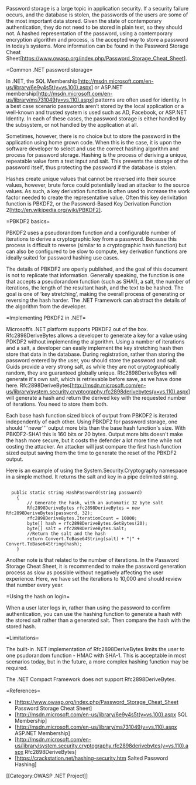 Password storage is a large topic in application security.  If a security failure occurs, and the database is stolen, the passwords of the users are some of the most important data stored. Given the state of contemporary authentication, they do not need to be stored in plain text, so they should not. A hashed representation of the password, using a contemporary encryption algorithm and process, is the accepted way to store a password in today’s systems. More information can be found in the Password Storage Cheat Sheet[https://www.owasp.org/index.php/Password_Storage_Cheat_Sheet].

=Common .NET password storage=

In .NET, the SQL Membership[http://msdn.microsoft.com/en-us/library/6e9y4s5t(v=vs.100).aspx] or ASP.NET membership[http://msdn.microsoft.com/en-us/library/ms731049(v=vs.110).aspx] patterns are often used for identity. In a best case scenario passwords aren’t stored by the local application or a well-known and trusted system is used such as AD, Facebook, or ASP.NET Identity. In each of these cases, the password storage is either handled by the subsystem, or not handled by the application at all.  

Sometimes, however, there is no choice but to store the password in the application using home grown code. When this is the case, it is upon the software developer to select and use the correct hashing algorithm and process for password storage. Hashing is the process of deriving a unique, repeatable value form a text input and salt. This prevents the storage of the password itself, thus protecting the password if the database is stolen.

Hashes create unique values that cannot be reversed into their source values, however, brute force could potentially lead an attacker to the source values. As such, a key derivation function is often used to increase the work factor needed to create the representative value. Often this key derivitation function is PBKDF2, or the Password-Based Key Derivation Function 2[http://en.wikipedia.org/wiki/PBKDF2].

=PBKDF2 basics=

PBKDF2 uses a pseudorandom function and a configurable number of iterations to derive a cryptographic key from a password.  Because this process is difficult to reverse (similar to a cryptographic hash function) but can also be configured to be slow to compute, key derivation functions are ideally suited for password hashing use cases.

The details of PBKDF2 are openly published, and the goal of this document is not to replicate that information.  Generally speaking, the function is one that accepts a pseudorandom function (such as SHA1), a salt, the number of iterations, the length of the resultant hash, and the text to be hashed. The goal is one of ‘key stretching’, making the overall process of generating or reversing the hash harder. The .NET Framework can abstract the details of the algorithm from the developer.

=Implementing PBKDF2 in .NET=

Microsoft’s .NET platform supports PBKDF2 out of the box.  Rfc2898DeriveBytes allows a developer to generate a key for a value using PDKDF2 without implementing the algorithm. Using a number of iterations and a salt, a developer can easily implement the key stretching hash then store that data in the database. 
During registration, rather than storing the password entered by the user, you should store the password and salt. Guids provide a very strong salt, as while they are not cryptographically random, they are guaranteed globally unique.  Rfc2898DeriveBytes will generate it's own salt, which is retrievable before save, as we have done here. Rfc2898DeriveBytes[http://msdn.microsoft.com/en-us/library/system.security.cryptography.rfc2898derivebytes(v=vs.110).aspx] will generate a hash and return the derived key with the requested number of iterations. You need to store them both.

Each base hash function sized block of output from PBKDF2 is iterated independently of each other. Using PBKDF2 for password storage, one should '''never''' output more bits than the base hash function's size. With PBKDF2-SHA1 this is 160 bits or 20 bytes. Output more bits doesn't make the hash more secure, but it costs the defender a lot more time while not costing the attacker. An attacker will just compare the first hash function sized output saving them the time to generate the reset of the PBKDF2 output.

Here is an example of using the System.Security.Cryptography namespace in a simple method. It returns the salt and key in a pipe delimited string.

<code>
  public static string HashPassword(string password)
    {
        // Generate the hash, with an automatic 32 byte salt
        Rfc2898DeriveBytes rfc2898DeriveBytes = new Rfc2898DeriveBytes(password, 32);
        rfc2898DeriveBytes.IterationCount = 10000;
        byte[] hash = rfc2898DeriveBytes.GetBytes(20);
        byte[] salt = rfc2898DeriveBytes.Salt;
        //Return the salt and the hash
        return Convert.ToBase64String(salt) + "|" + Convert.ToBase64String(hash);
    }
</code>

Another note is that related to the number of iterations. In the Password Storage Cheat Sheet, it is recommended to make the password generation process as slow as possible without negatively affecting the user experience. Here, we have set the iterations to 10,000 and should review that number every year.

=Using the hash on login=

When a user later logs in, rather than using the password to confirm authentication, you can use the hashing function to generate a hash with the stored salt rather than a generated salt. Then compare the hash with the stored hash. 

=Limitations=

The built-in .NET implementation of Rfc2898DeriveBytes limits the user to one psudorandom function - HMAC with SHA-1. This is acceptable in most scenarios today, but in the future, a more complex hashing function may be required.

The .NET Compact Framework does not support Rfc2898DeriveBytes.

=References=
* [https://www.owasp.org/index.php/Password_Storage_Cheat_Sheet Password Storage Cheat Sheet]
* [http://msdn.microsoft.com/en-us/library/6e9y4s5t(v=vs.100).aspx SQL Membership]
* [http://msdn.microsoft.com/en-us/library/ms731049(v=vs.110).aspx ASP.NET Membership]
* [http://msdn.microsoft.com/en-us/library/system.security.cryptography.rfc2898derivebytes(v=vs.110).aspx Rfc2898DeriveBytes]
* [https://crackstation.net/hashing-security.htm Salted Password Hashing]

[[Category:OWASP .NET Project]]
